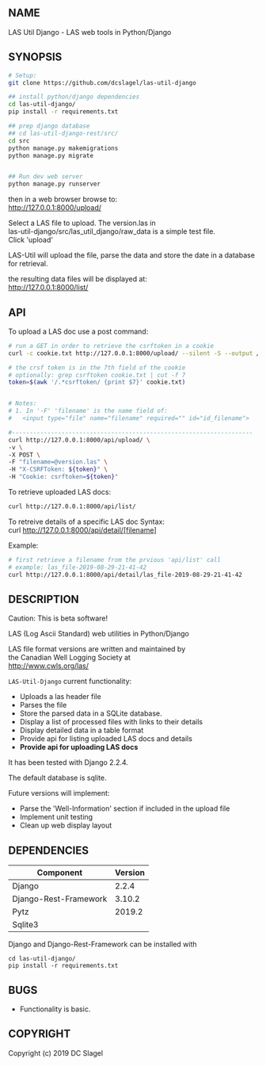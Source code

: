 NAME
----
LAS Util Django - LAS web tools in Python/Django

SYNOPSIS
--------

  ```bash
  # Setup:
  git clone https://github.com/dcslagel/las-util-django

  ## install python/django dependencies
  cd las-util-django/
  pip install -r requirements.txt

  ## prep django database
  ## cd las-util-django-rest/src/
  cd src
  python manage.py makemigrations
  python manage.py migrate


  ## Run dev web server
  python manage.py runserver
  ```

  then in a web browser browse to:  
  http://127.0.0.1:8000/upload/

  Select a LAS file to upload.  The version.las in    
  las-util-django/src/las_util_django/raw_data is a simple test file.   
  Click 'upload'    

  LAS-Util will upload the file, parse the data and store the date in a database for retrieval. 

  the resulting data files will be displayed at:  
  http://127.0.0.1:8000/list/

API
---

To upload a LAS doc use a post command:
```bash
# run a GET in order to retrieve the csrftoken in a cookie
curl -c cookie.txt http://127.0.0.1:8000/upload/ --silent -S --output /dev/null

# the crsf token is in the 7th field of the cookie
# optionally: grep csrftoken cookie.txt | cut -f 7
token=$(awk '/.*csrftoken/ {print $7}' cookie.txt)


# Notes:
# 1. In '-F' 'filename' is the name field of: 
#   <input type="file" name="filename" required="" id="id_filename">

#--------------------------------------------------------------------
curl http://127.0.0.1:8000/api/upload/ \
-v \
-X POST \
-F "filename=@version.las" \
-H "X-CSRFToken: ${token}" \
-H "Cookie: csrftoken=${token}"
```

To retrieve uploaded LAS docs:
```bash
curl http://127.0.0.1:8000/api/list/
```

To retreive details of a specific LAS doc 
Syntax:    
curl http://127.0.0.1:8000/api/detail/[filename]    

Example:     
```bash
# first retrieve a filename from the prvious 'api/list' call
# example: las_file-2019-08-29-21-41-42
curl http://127.0.0.1:8000/api/detail/las_file-2019-08-29-21-41-42
```


DESCRIPTION
-----------
Caution: This is beta software!

LAS (Log Ascii Standard) web utilities in Python/Django

LAS file format versions are written and maintained by    
the Canadian Well Logging Society at      
http://www.cwls.org/las/

`LAS-Util-Django` current functionality:
- Uploads a las header file
- Parses the file
- Store the parsed data in a SQLite database.
- Display a list of processed files with links to their details
- Display detailed data in a table format
- Provide api for listing uploaded LAS docs and details
- **Provide api for uploading LAS docs**

It has been tested with Django 2.2.4.

The default database is sqlite.

Future versions will implement:
- Parse the 'Well-Information' section if included in the upload file
- Implement unit testing
- Clean up web display layout

DEPENDENCIES
------------

| Component | Version |  
|-----------|---------|
| Django |  2.2.4 |  
| Django-Rest-Framework |  3.10.2 |  
| Pytz |  2019.2 |  
| Sqlite3    |  

Django and Django-Rest-Framework can be installed with
```
cd las-util-django/
pip install -r requirements.txt
```

BUGS
----

- Functionality is basic.


COPYRIGHT
------

Copyright (c) 2019 DC Slagel
